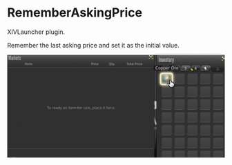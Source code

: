 # RememberAskingPrice

XIVLauncher plugin.

Remember the last asking price and set it as the initial value.

![](https://github.com/marimelon/RememberAskingPrice/raw/master/res/usage.gif)